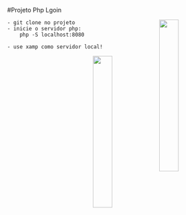#Projeto Php Lgoin

<img width="30%" align="right" src="https://fontmeme.com/permalink/200806/4004f3f340f416a0cfa66c84fa905227.png">

<desenvolvido na linguagem php com mySQL>

    - git clone no projeto
    - inicie o servidor php: 
        php -S localhost:8080
    
    - use xamp como servidor local!

<img width="30%" align="right" src="">
